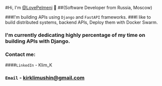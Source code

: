 #Hi, I'm [@LovePelmeni]() 👋
##(Software Developer from Russia, Moscow)

###I'm building APIs using `Django` and `FastAPI` frameworks.
###I like to build distributed systems, backend APIs, Deploy them with Docker Swarm.

### I'm currently dedicating highly percentage of my time on building  APIs with Django.
### Contact me:
####`LinkedIn` - Klim_K
### `Email` - kirklimushin@gmail.com
